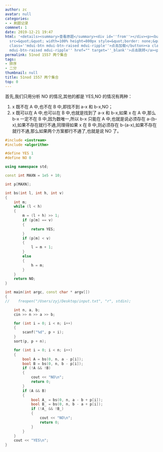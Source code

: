 ```yaml
---
author: zc
avatar: null
categories:
- - 刷题记录
commnet: 1
date: 2019-12-21 19:47
html: '<details><summary>查看原题</summary><div id=''from''></div><p><button onclick="document.getElementById(''from'').innerHTML=''<iframe
  src=&quot;&quot; width=100% height=800px style=&quot;border: none;&quot;><iframe>''"
  class=''mdui-btn mdui-btn-raised mdui-ripple''>点击加载</button><a class=''mdui-btn
  mdui-btn-raised mdui-ripple'' href="" target=''_blank''>点击跳转</a><p></details>'
permalink: 51nod 1557 两个集合
tags:
- 排序
- 二分
thumbnail: null
title: 51nod 1557 两个集合
top: 0
---
```

首先,我们只用分析 NO 的情况,其他的都是 YES,NO 的情况有两种： 

1. x 既不在 A 中,也不在 B 中,即找不到 a-x 和 b-x,NO； 
2. x 既可以在 A 中,也可以在 B 中,也就是找到了 a-x 和 b-x,如果 x 在 A 中,那么 b-x 一定不在 B 中,因为数唯一,所以 b-x 只能在 A 中,也就是说必须存在 a-(b-x),如果不存在就行不通,同理得如果 x 在 B 中,则必须存在 b-(a-x),如果不存在就行不通,那么如果两个方案都行不通了,也就是说 NO 了。 
   
```cpp
#include <iostream>
#include <algorithm>

#define YES 1
#define NO 0

using namespace std;

const int MAXN = 1e5 + 10;

int p[MAXN];

int bs(int l, int h, int v)
{
    int m;
    while (l < h)
    {
        m = (l + h) >> 1;
        if (p[m] == v)
        {
            return YES;
        }
        if (p[m] < v)
        {
            l = m + 1;
        }
        else
        {
            h = m;
        }
    }
    return NO;
}

int main(int argc, const char * argv[])
{
//    freopen("/Users/zyj/Desktop/input.txt", "r", stdin);

    int n, a, b;
    cin >> n >> a >> b;

    for (int i = 0; i < n; i++)
    {
        scanf("%d", p + i);
    }
    sort(p, p + n);

    for (int i = 0; i < n; i++)
    {
        bool A = bs(0, n, a - p[i]);
        bool B = bs(0, n, b - p[i]);
        if (!A && !B)
        {
            cout << "NO\n";
            return 0;
        }
        if (A && B)
        {
            bool A_ = bs(0, n, a - b + p[i]);
            bool B_ = bs(0, n, b - a + p[i]);
            if (!A_ && !B_)
            {
                cout << "NO\n";
                return 0;
            }
        }
    }
    cout << "YES\n";
}

```
